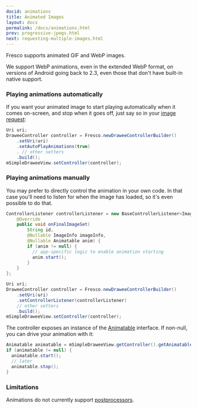 ```yaml
---
docid: animations
title: Animated Images
layout: docs
permalink: /docs/animations.html
prev: progressive-jpegs.html
next: requesting-multiple-images.html
---
```


Fresco supports animated GIF and WebP images.

We support WebP animations, even in the extended WebP format, on versions of Android going back to 2.3, even those that don't have built-in native support.

### Playing animations automatically

If you want your animated image to start playing automatically when it comes on-screen, and stop when it goes off, just say so in your [image request](image-requests.html):

```java
Uri uri;
DraweeController controller = Fresco.newDraweeControllerBuilder()
    .setUri(uri)
    .setAutoPlayAnimations(true)
    . // other setters
    .build();
mSimpleDraweeView.setController(controller);
```

### Playing animations manually

You may prefer to directly control the animation in your own code. In that case you'll need to listen for when the image has loaded, so it's even possible to do that.

```java
ControllerListener controllerListener = new BaseControllerListener<ImageInfo>() {
    @Override
    public void onFinalImageSet(
        String id,
        @Nullable ImageInfo imageInfo,
        @Nullable Animatable anim) {
        if (anim != null) {
          // app-specific logic to enable animation starting
          anim.start();
        }
    }
};

Uri uri;
DraweeController controller = Fresco.newDraweeControllerBuilder()
    .setUri(uri)
    .setControllerListener(controllerListener)
    // other setters
    .build();
mSimpleDraweeView.setController(controller);
```

The controller exposes an instance of the [Animatable](http://developer.android.com/reference/android/graphics/drawable/Animatable.html) interface. If non-null, you can drive your animation with it:

```java
Animatable animatable = mSimpleDraweeView.getController().getAnimatable();
if (animatable != null) {
  animatable.start();
  // later
  animatable.stop();
}
```

### Limitations

Animations do not currently support [postprocessors](modifying-image.html).
